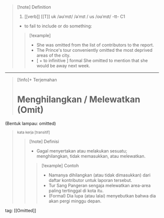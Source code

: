 >[!note] Definition
>1. [[verb]] [[T]]
uk  /əʊˈmɪt/ /əˈmɪt / us  /oʊˈmɪt/
-tt-
C1
>- to fail to include or do something:
> > [!example] 
> > - She was omitted from the list of contributors to the report.
> > - The Prince's tour conveniently omitted the most deprived areas of the city.
> > - [ + to infinitive ] formal 
> >   She omitted to mention that she would be away next week.
---

>[!info]+ Terjemahan
> # Menghilangkan / Melewatkan (Omit) 
(Bentuk lampau: omitted)
><small>kata kerja [transitif]</small>
> > [!note] Definisi
> > - Gagal menyertakan atau melakukan sesuatu; menghilangkan, tidak memasukkan, atau melewatkan.
> > > [!example] Contoh
> > > - Namanya dihilangkan (atau tidak dimasukkan) dari daftar kontributor untuk laporan tersebut.
> > > - Tur Sang Pangeran sengaja melewatkan area-area paling tertinggal di kota itu.
> > > - (Formal) Dia lupa (atau lalai) menyebutkan bahwa dia akan pergi minggu depan.

tag: [[Omitted]]